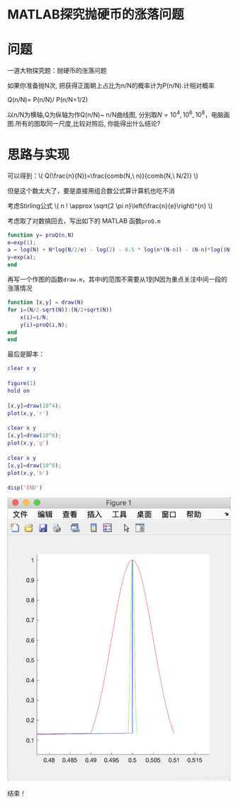 # MATLAB探究抛硬币的涨落问题

# 问题

一道大物探究题：抛硬币的涨落问题

如果你准备抛N次, 把获得正面朝上占比为n/N的概率计为P(n/N).计相对概率

Q(n/N)= P(n/N)/ P(n/N=1/2)

以n/N为横轴,Q为纵轴为作Q(n/N)~ n/N曲线图, 分别取$N=10^4, 10^6, 10^8$，电脑画图.所有的图取同一尺度,比较对照后, 你能得出什么结论? 

# 思路与实现

可以得到：\\( Q(\frac{n}{N})=\frac{comb(N,\ n)}{comb(N,\ N/2)} \\)

但是这个数太大了，要是直接用组合数公式算计算机也吃不消

考虑Stirling公式 \\( n ! \approx \sqrt{2 \pi n}\left(\frac{n}{e}\right)^{n} \\)

考虑取了对数搞回去，写出如下的 MATLAB 函数`proQ.m`

```matlab
function y= proQ(n,N)
e=exp(1);
a = log(N) + N*log(N/2/e) - log(2) - 0.5 * log(n*(N-n)) - (N-n)*log((N-n)/e)-n*log(n/e);
y=exp(a);
end
```

再写一个作图的函数`draw.m`，其中i的范围不需要从1到N因为重点关注中间一段的涨落情况

```matlab
function [x,y] = draw(N)
for i=(N/2-sqrt(N)):(N/2+sqrt(N))
    x(i)=i/N;
    y(i)=proQ(i,N);
end
end
```

最后是脚本：

```matlab
clear x y

figure(1)
hold on

[x,y]=draw(10^4);
plot(x,y,'r')

clear x y
[x,y]=draw(10^6);
plot(x,y,'g')

clear x y
[x,y]=draw(10^8);
plot(x,y,'b')

disp('END')
```

![matlab绘图结果](./images/coin-matlab.png)

结束！